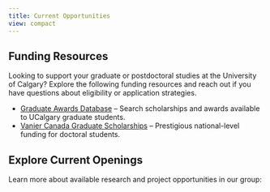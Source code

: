 ```yaml
---
title: Current Opportunities
view: compact
---
```


## Funding Resources

Looking to support your graduate or postdoctoral studies at the University of Calgary? Explore the following funding resources and reach out if you have questions about eligibility or application strategies.

- [Graduate Awards Database](https://grad.ucalgary.ca/awards) – Search scholarships and awards available to UCalgary graduate students.
- [Vanier Canada Graduate Scholarships](https://vanier.gc.ca/en/home-accueil.html) – Prestigious national-level funding for doctoral students.

## Explore Current Openings

Learn more about available research and project opportunities in our group: